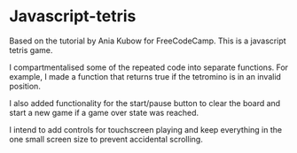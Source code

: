 # Javascript-tetris
Based on the tutorial by Ania Kubow for FreeCodeCamp. This is a javascript tetris game.

I compartmentalised some of the repeated code into separate functions.
For example, I made a function that returns true if the tetromino is in an invalid position.

I also added functionality for the start/pause button to clear the board and start a new game if a game over state was reached.

I intend to add controls for touchscreen playing and keep everything in the one small screen size to prevent accidental scrolling.
